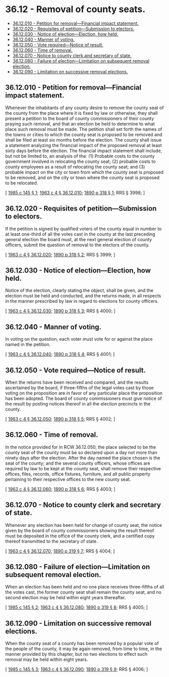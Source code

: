 # 36.12 - Removal of county seats.
* [36.12.010 - Petition for removal—Financial impact statement.](#3612010---petition-for-removalfinancial-impact-statement)
* [36.12.020 - Requisites of petition—Submission to electors.](#3612020---requisites-of-petitionsubmission-to-electors)
* [36.12.030 - Notice of election—Election, how held.](#3612030---notice-of-electionelection-how-held)
* [36.12.040 - Manner of voting.](#3612040---manner-of-voting)
* [36.12.050 - Vote required—Notice of result.](#3612050---vote-requirednotice-of-result)
* [36.12.060 - Time of removal.](#3612060---time-of-removal)
* [36.12.070 - Notice to county clerk and secretary of state.](#3612070---notice-to-county-clerk-and-secretary-of-state)
* [36.12.080 - Failure of election—Limitation on subsequent removal election.](#3612080---failure-of-electionlimitation-on-subsequent-removal-election)
* [36.12.090 - Limitation on successive removal elections.](#3612090---limitation-on-successive-removal-elections)
## 36.12.010 - Petition for removal—Financial impact statement.
Whenever the inhabitants of any county desire to remove the county seat of the county from the place where it is fixed by law or otherwise, they shall present a petition to the board of county commissioners of their county praying such removal, and that an election be held to determine to what place such removal must be made. The petition shall set forth the names of the towns or cities to which the county seat is proposed to be removed and shall be filed at least six months before the election. The county shall issue a statement analyzing the financial impact of the proposed removal at least sixty days before the election. The financial impact statement shall include, but not be limited to, an analysis of the: (1) Probable costs to the county government involved in relocating the county seat; (2) probable costs to county employees as a result of relocating the county seat; and (3) probable impact on the city or town from which the county seat is proposed to be removed, and on the city or town where the county seat is proposed to be relocated.

\[ [1985 c 145 § 1](http://leg.wa.gov/CodeReviser/documents/sessionlaw/1985c145.pdf?cite=1985%20c%20145%20§%201); [1963 c 4 § 36.12.010](http://leg.wa.gov/CodeReviser/documents/sessionlaw/1963c4.pdf?cite=1963%20c%204%20§%2036.12.010); [1890 p 318 § 1](http://leg.wa.gov/CodeReviser/documents/sessionlaw/1890c318.pdf?cite=1890%20p%20318%20§%201); RRS § 3998; \]

## 36.12.020 - Requisites of petition—Submission to electors.
If the petition is signed by qualified voters of the county equal in number to at least one-third of all the votes cast in the county at the last preceding general election the board must, at the next general election of county officers, submit the question of removal to the electors of the county.

\[ [1963 c 4 § 36.12.020](http://leg.wa.gov/CodeReviser/documents/sessionlaw/1963c4.pdf?cite=1963%20c%204%20§%2036.12.020); [1890 p 318 § 2](http://leg.wa.gov/CodeReviser/documents/sessionlaw/1890c318.pdf?cite=1890%20p%20318%20§%202); RRS § 3999; \]

## 36.12.030 - Notice of election—Election, how held.
Notice of the election, clearly stating the object, shall be given, and the election must be held and conducted, and the returns made, in all respects in the manner prescribed by law in regard to elections for county officers.

\[ [1963 c 4 § 36.12.030](http://leg.wa.gov/CodeReviser/documents/sessionlaw/1963c4.pdf?cite=1963%20c%204%20§%2036.12.030); [1890 p 318 § 3](http://leg.wa.gov/CodeReviser/documents/sessionlaw/1890c318.pdf?cite=1890%20p%20318%20§%203); RRS § 4000; \]

## 36.12.040 - Manner of voting.
In voting on the question, each voter must vote for or against the place named in the petition.

\[ [1963 c 4 § 36.12.040](http://leg.wa.gov/CodeReviser/documents/sessionlaw/1963c4.pdf?cite=1963%20c%204%20§%2036.12.040); [1890 p 318 § 4](http://leg.wa.gov/CodeReviser/documents/sessionlaw/1890c318.pdf?cite=1890%20p%20318%20§%204); RRS § 4001; \]

## 36.12.050 - Vote required—Notice of result.
When the returns have been received and compared, and the results ascertained by the board, if three-fifths of the legal votes cast by those voting on the proposition are in favor of any particular place the proposition has been adopted. The board of county commissioners must give notice of the result by posting notices thereof in all the election precincts in the county.

\[ [1963 c 4 § 36.12.050](http://leg.wa.gov/CodeReviser/documents/sessionlaw/1963c4.pdf?cite=1963%20c%204%20§%2036.12.050); [1890 p 318 § 5](http://leg.wa.gov/CodeReviser/documents/sessionlaw/1890c318.pdf?cite=1890%20p%20318%20§%205); RRS § 4002; \]

## 36.12.060 - Time of removal.
In the notice provided for in RCW 36.12.050, the place selected to be the county seat of the county must be so declared upon a day not more than ninety days after the election. After the day named the place chosen is the seat of the county; and the several county officers, whose offices are required by law to be kept at the county seat, shall remove their respective offices, files, records, office fixtures, furniture, and all public property pertaining to their respective offices to the new county seat.

\[ [1963 c 4 § 36.12.060](http://leg.wa.gov/CodeReviser/documents/sessionlaw/1963c4.pdf?cite=1963%20c%204%20§%2036.12.060); [1890 p 318 § 6](http://leg.wa.gov/CodeReviser/documents/sessionlaw/1890c318.pdf?cite=1890%20p%20318%20§%206); RRS § 4003; \]

## 36.12.070 - Notice to county clerk and secretary of state.
Whenever any election has been held for change of county seat, the notice given by the board of county commissioners showing the result thereof must be deposited in the office of the county clerk, and a certified copy thereof transmitted to the secretary of state.

\[ [1963 c 4 § 36.12.070](http://leg.wa.gov/CodeReviser/documents/sessionlaw/1963c4.pdf?cite=1963%20c%204%20§%2036.12.070); [1890 p 319 § 7](http://leg.wa.gov/CodeReviser/documents/sessionlaw/1890c319.pdf?cite=1890%20p%20319%20§%207); RRS § 4004; \]

## 36.12.080 - Failure of election—Limitation on subsequent removal election.
When an election has been held and no one place receives three-fifths of all the votes cast, the former county seat shall remain the county seat, and no second election may be held within eight years thereafter.

\[ [1985 c 145 § 2](http://leg.wa.gov/CodeReviser/documents/sessionlaw/1985c145.pdf?cite=1985%20c%20145%20§%202); [1963 c 4 § 36.12.080](http://leg.wa.gov/CodeReviser/documents/sessionlaw/1963c4.pdf?cite=1963%20c%204%20§%2036.12.080); [1890 p 319 § 8](http://leg.wa.gov/CodeReviser/documents/sessionlaw/1890c319.pdf?cite=1890%20p%20319%20§%208); RRS § 4005; \]

## 36.12.090 - Limitation on successive removal elections.
When the county seat of a county has been removed by a popular vote of the people of the county, it may be again removed, from time to time, in the manner provided by this chapter, but no two elections to effect such removal may be held within eight years.

\[ [1985 c 145 § 3](http://leg.wa.gov/CodeReviser/documents/sessionlaw/1985c145.pdf?cite=1985%20c%20145%20§%203); [1963 c 4 § 36.12.090](http://leg.wa.gov/CodeReviser/documents/sessionlaw/1963c4.pdf?cite=1963%20c%204%20§%2036.12.090); [1890 p 319 § 9](http://leg.wa.gov/CodeReviser/documents/sessionlaw/1890c319.pdf?cite=1890%20p%20319%20§%209); RRS § 4006; \]

